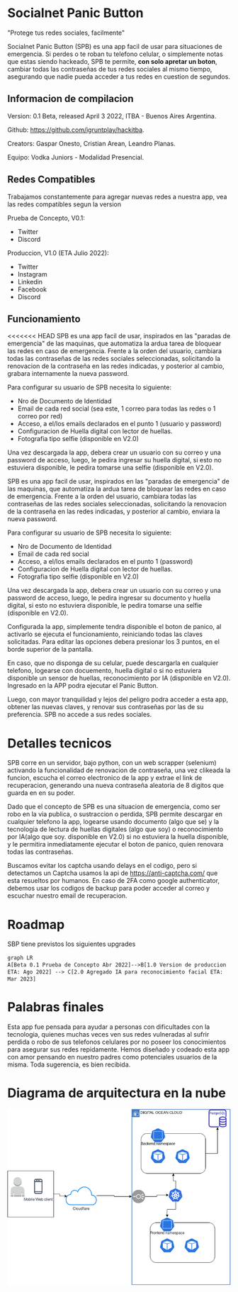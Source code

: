 # Socialnet Panic Button
 "Protege tus redes sociales, facilmente" 

Socialnet Panic Button (SPB) es una app facil de usar para situaciones de emergencia. 
Si perdes o te roban tu telefono celular, o simplemente notas que estas siendo hackeado, SPB te permite, **con solo apretar un boton**, cambiar todas las contraseñas de tus redes sociales al mismo tiempo, asegurando que nadie pueda acceder a tus redes en cuestion de segundos.


## Informacion de compilacion

Version: 0.1 Beta, released April 3 2022, ITBA - Buenos Aires Argentina.

Github: https://github.com/igruntplay/hackitba.

Creators: Gaspar Onesto, Cristian Arean, Leandro Planas.

Equipo: Vodka Juniors - Modalidad Presencial.

## Redes Compatibles
Trabajamos constantemente para agregar nuevas redes a nuestra app, vea las redes compatibles segun la version

Prueba de Concepto, V0.1: 
 - Twitter
 - Discord

Produccion, V1.0 (ETA Julio 2022):
 - Twitter 
 - Instagram
 - Linkedin
 - Facebook
 - Discord

## Funcionamiento
<<<<<<< HEAD
SPB es una app facil de usar, inspirados en las "paradas de emergencia" de las maquinas, que automatiza la ardua tarea de bloquear las redes en caso de emergencia. Frente a la orden del usuario, cambiara todas las contraseñas de las redes sociales seleccionadas, solicitando la renovacion de la contraseña en las redes indicadas, y posterior al cambio, grabara internamente la nueva password.

Para configurar su usuario de SPB necesita lo siguiente:
- Nro de Documento de Identidad
- Email de cada red social (sea este, 1 correo para todas las redes o 1 correo por red)
- Acceso, a el/los emails declarados en el punto 1 (usuario y password)
- Configuracion de Huella digital con lector de huellas. 
- Fotografia tipo selfie (disponible en V2.0)

Una vez descargada la app, debera crear un usuario con su correo y una password de acceso, luego, le pedira ingresar su huella digital, si esto no estuviera disponible, le pedira tomarse una selfie (disponible en V2.0). 

SPB es una app facil de usar, inspirados en las "paradas de emergencia" de las maquinas, que automatiza la ardua tarea de bloquear las redes en caso de emergencia. Frente a la orden del usuario, cambiara todas las contraseñas de las redes sociales seleccionadas, solicitando la renovacion de la contraseña en las redes indicadas, y posterior al cambio, enviara la nueva password.

Para configurar su usuario de SPB necesita lo siguiente:
- Nro de Documento de Identidad
- Email de cada red social
- Acceso, a el/los emails declarados en el punto 1 (password)
- Configuracion de Huella digital con lector de huellas. 
- Fotografia tipo selfie (disponible en V2.0)

Una vez descargada la app, debera crear un usuario con su correo y una password de acceso, luego, le pedira ingresar su documento y huella digital, si esto no estuviera disponible, le pedira tomarse una selfie (disponible en V2.0). 

Configurada la app, simplemente tendra disponible el boton de panico, al activarlo se ejecuta el funcionamiento, reiniciando todas las claves solicitadas. Para editar las opciones debera presionar los 3 puntos, en el borde superior de la pantalla. 

En caso, que no disponga de su celular, puede descargarla en cualquier telefono, logearse con docuemento, huella digital o si no estuviera disponible un sensor de huellas, reconocimiento por IA (disponible en V2.0). Ingresado en la APP podra ejecutar el Panic Button. 

Luego, con mayor tranquilidad y lejos del peligro podra acceder a esta app, obtener las nuevas claves, y renovar sus contraseñas por las de su preferencia. SPB no accede a sus redes sociales. 

# Detalles tecnicos

SPB corre en un servidor, bajo python, con un web scrapper (selenium) activando la funcionalidad de renovacion de contraseña, una vez clikeada la funcion, escucha el correo electronico de la app y extrae el link de recuperacion, generando una nueva contraseña aleatoria de 8 digitos que guarda en en su poder. 

Dado que el concepto de SPB es una situacion de emergencia, como ser robo en la via publica, o sustraccion o perdida, SPB permite descargar en cualquier telefono la app, logearse usando documento (algo que se) y la tecnologia de lectura de huellas digitales (algo que soy) o reconocimiento por IA(algo que soy. disponible en V2.0) si no estuviera la huella disponible, y le permitira inmediatamente ejecutar el boton de panico, quien renovara todas las contraseñas.  

Buscamos evitar los captcha usando delays en el codigo, pero si detectamos un Captcha usamos la api de https://anti-captcha.com/ que esta resueltos por humanos. En caso de 2FA como google authenticator, debemos usar los codigos de backup para poder acceder al correo y escuchar nuestro email de recuperacion. 

# Roadmap

SBP tiene previstos los siguientes upgrades

```mermaid
graph LR
A[Beta 0.1 Prueba de Concepto Abr 2022]-->B[1.0 Version de produccion ETA: Ago 2022] --> C[2.0 Agregado IA para reconocimiento facial ETA: Mar 2023] 
```
# Palabras finales 
Esta app fue pensada para ayudar a personas con dificultades con la tecnologia, quienes muchas veces ven sus redes vulneradas al sufrir perdida o robo de sus telefonos celulares por no poseer los conocimientos para asegurar sus redes repidamente. Hemos diseñado y codeado esta app con amor pensando en nuestro padres como potenciales usuarios de la misma. Toda sugerencia, es bien recibida. 

# Diagrama de arquitectura en la nube

![Diagrama](tes.png)
